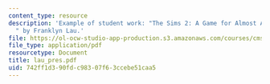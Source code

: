 ```yaml
---
content_type: resource
description: 'Example of student work: "The Sims 2: A Game for Almost All Players
  " by Franklyn Lau.'
file: https://ol-ocw-studio-app-production.s3.amazonaws.com/courses/cms-600-videogame-theory-and-analysis-fall-2007/742ff1d390fdc98307f63ccebe51caa5_lau_pres.pdf
file_type: application/pdf
resourcetype: Document
title: lau_pres.pdf
uid: 742ff1d3-90fd-c983-07f6-3ccebe51caa5
---
```

